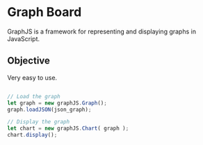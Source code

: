 # Graph Board

GraphJS is a framework for representing and displaying graphs in JavaScript. 

## Objective

Very easy to use.

```JavaScript

// Load the graph
let graph = new graphJS.Graph();
graph.loadJSON(json_graph);

// Display the graph
let chart = new graphJS.Chart( graph );
chart.display();

```
